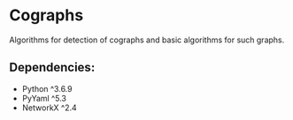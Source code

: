 # Cographs
Algorithms for detection of cographs and basic algorithms for such graphs.

## Dependencies:

- Python ^3.6.9
- PyYaml ^5.3
- NetworkX ^2.4
